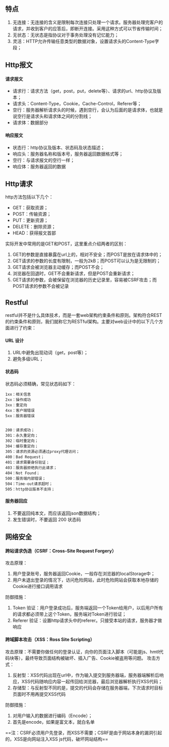 
## 特点
1. 无连接：无连接的含义是限制每次连接只处理一个请求。服务器处理完客户的请求，并收到客户的应答后，即断开连接。采用这种方式可以节省传输时间；
2. 无状态：无状态是指协议对于事务处理没有记忆能力；
3. 灵活：HTTP允许传输任意类型的数据对象，设置请求头的Content-Type字段；

## Http报文
#### 请求报文
- 请求行：请求方法（get，post，put，delete等）、请求的url、http协议及版本；
- 请求头：Content-Type，Cookie，Cache-Control，Referer等；
- 空行：服务器解析请求头的时候，遇到空行，会认为后面的是请求体，也就是说空行是请求头和请求体之间的分割线；
- 请求体：数据部分

#### 响应报文
- 状态行：http协议及版本、状态码及状态描述；
- 响应头：服务器名称和版本号，服务器返回数据格式等；
- 空行：与请求报文的空行一样；
- 响应体：服务器返回的数据
## Http请求
http方法包括以下几个：
- GET：获取资源；
- POST：传输资源；
- PUT：更新资源；
- DELETE：删除资源；
- HEAD：获得报文首部

实际开发中常用的是GET和POST，这里重点介绍两者的区别：
1. GET的参数是直接暴露在url上的，相对不安全；而POST是放在请求体中的；
2. GET请求的参数的长度有限制，一般为2kB；而POST可以认为是无限制的；
3. GET请求会被浏览器主动缓存；而POST不会；
4. 浏览器在回退时，GET不会重新请求，但是POST会重新请求；
5. GET请求的参数，会被保留在浏览器的历史记录里，容易被CSRF攻击；而POST请求的参数不会被记录

## Restful
restful并不是什么具体技术，而是一套web架构约束条件和原则。架构符合REST的约束条件和原则，我们就称它为RESTful架构。主要对web设计中的以下几个方面进行了约束：
#### URL 设计
1. URL中避免出现动词（get，post等）；
2. 避免多级URL；

#### 状态码
状态码必须精确，常见状态码如下：
```
1xx：相关信息
2xx：操作成功
3xx：重定向
4xx：客户端错误
5xx：服务器错误


200：请求成功；
301：永久重定向；
302：临时重定向；
304：缓存重定向；
305：请求的资源必须通过proxy代理访问；
400：Bad Request；
401：请求需要身份验证；
403：服务器拒绝执行此请求；
404：Not Found；
500：服务端内部错误；
504：Time-out请求超时；
505：http协议版本不支持；
```
#### 服务器回应
1. 不要返回纯本文，而应该返回json数据结构；
2. 发生错误时，不要返回 200 状态码
## 网络安全
#### 跨站请求伪造（CSRF：Cross-Site Request Forgery）
攻击原理：
1. 用户登录账号，服务器返回Cookie，一般存在浏览器的localStorage中；
2. 用户未退出登录的情况下，访问危险网站，此时危险网站会获取本地存储的Cookie进行接口调用请求

防御措施：
1. Token 验证：用户登录成功后，服务端返回一个Token给用户，以后用户所有的请求都必须带上这个Token，服务端对Token进行验证；
2. Referer 验证：设置http请求头中的referer。只接受本站的请求，服务器才做响应

#### 跨域脚本攻击（XSS：Ross Site Scripting）
攻击原理：不需要你做任何的登录认证，向你的页面注入脚本（可能是js、hmtl代码块等），最终导致页面结构被破坏、插入广告、Cookie被盗用等问题。
攻击方式：
1. 反射型：XSS代码出现在url中，作为输入提交到服务器端，服务器端解析后响应，XSS代码随响应内容一起传回给浏览器，最后浏览器解析执行XSS代码；
2. 存储型：与反射型不同的是，提交的代码会存储在服务器端，下次请求时目标页面时不用再提交XSS代码

防御措施：
1. 对用户输入的数据进行编码（Encode）；
2. 首先是encode，如果是富文本，就白名单

==注：CSRF必须用户先登录，而XSS不需要；CSRF是由于网站本身的漏洞引起的，XSS是向网站注入XSS js代码，破坏网站结构==
